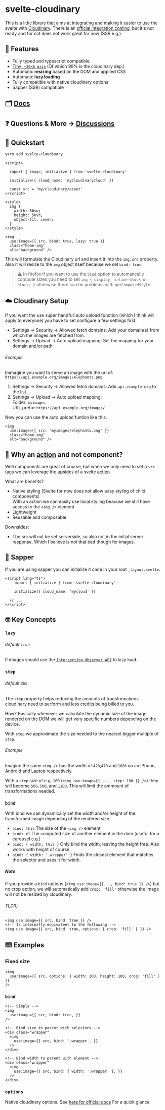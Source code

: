 # svelte-cloudinary

This is a little library that aims at integrating and making it easier to use the svelte with [Cloudinary](https://cloudinary.com/).
There is an [official integration coming](https://github.com/cloudinary/cloudinary-svelte), but it's not ready and for not does not work great for now (SSR e.g.).

## 🌈 Features

- Fully typed and typescript compatible
- [Tiny: `~30kb gzip`](https://bundlephobia.com/result?p=svelte-cloudinary) (Of which 99% is the cloudinary dep.)
- Automatic **resizing** based on the DOM and applied CSS
- Automatic **lazy loading**
- Fully compatible with native cloudinary options
- Sapper (SSR) compatible

## 🗂 [Docs](https://svelte-cloudinary.vercel.app/modules/_index_)

## ❓ Questions & More -> [Discussions](https://github.com/cupcakearmy/svelte-cloudinary/discussions)

## 🚀 Quickstart

```bash
yarn add svelte-cloudinary
```

```svelte
<script>

  import { image, initialize } from 'svelte-cloudinary'
  
  initialize({ cloud_name: 'myCloudinaryCloud' })

  const src = 'my/cloudinary/asset'
</script>

<style>
  img {
    width: 50vw;
    height: 50vh;
    object-fit: cover;
  }
</style>

<img
  use:image={{ src, bind: true, lazy: true }}
  class="home-img"
  alt="background" />
```

This will formulate the Cloudinary url and insert it into the `img.src` property.
Also it will resize to the `img` object itself because we set `bind: true`.

> ⚠️ In firefox if you want to use the `bind` option to automatically compute sizes you need to set `img { display: inline-block or block; }` otherwise there can be problems with `getComputedStyle`.

## ☁️ Cloudinary Setup

If you want the use super handfull auto upload function (which I think will apply to everyone) you have to set configure a few settings first.

* Settings -> Security -> Allowed fetch domains: Add your domain(s) from which the images are fetched from.
* Settings -> Upload -> Auto upload mapping: Set the mapping for your domain and/or path

###### Example

Immagine you want to serve an image with the url of: `https://api.example.org/images/elephants.png`

1. Settings -> Security -> Allowed fetch domains: Add `api.example.org` to the list.
2. Settings -> Upload -> Auto upload mapping:<br>Folder: `myimages`<br>URL prefix: `https://api.example.org/images/`

Now you can use the auto upload funtion like this:

```svelte
<img
  use:image={{ src: 'myimages/elephants.png' }}
  class="home-img"
  alt="background" />
```

## 🤔 Why an [action](https://svelte.dev/docs#use_action) and not component?

Well components are great of course, but when we only need to set a `src` tags we can leverage the upsides of a svelte [action](https://svelte.dev/docs#use_action)

What are benefits?

- Native styling (Svelte for now does not allow easy styling of child components) <br> With an action we can easily use local styling beacuse we still have access to the `<img />` element
- Lightweight
- Reusable and composable

Downsides:

- The src will not be set serverside, so also not in the initial server response. Which I believe is not that bad though for images.

## 👷 Sapper

If you are using sapper you can initialize it once in your root `_layout.svelte`.

```svelte
<script lang="ts">
	import { initialize } from 'svelte-cloudinary'

	initialize({ cloud_name: 'mycloud' })
  
  // ...
</script>
```

## 🤓 Key Concepts

### `lazy`

###### default `true`

If images should use the [`Intersection Observer API`](https://developer.mozilla.org/en-US/docs/Web/API/Intersection_Observer_API) to lazy load. 

### `step`

###### default `200`

The `step` property helps reducing the amounts of transformations cloudinary need to perform and less credits being billed to you.

How? Basically whenever we calculate the dynamic size of the image rendered on the DOM we will get very specific numbers depending on the device.

With `step` we approximate the size needed to the nearset bigger multiple of `step`.

###### Example

Imagine the same `<img />` has the width of `420`,`470` and `1080` on an iPhone, Android and Laptop respectively.

With a `step` size of e.g. `100` (`<img use:image={{ ..., step: 100 }} />`) they will become `500`, `500`, and `1100`. This will limit the ammount of transformations needed.

### `bind`

With bind we can dynamically set the width and/or height of the transformed image depending of the rendered size.

- `bind: this` The size of the `<img />` element
- `bind: el` The computed size of another element in the dom (useful for a carousel e.g.)
- `bind: { width: this }` Only bind the width, leaving the height free. Also works with height of course
- `bind: { width: '.wrapper' }` Finds the closest element that matches the selector and uses it for width.

##### Note

If you provide a `bind` options (`<img use:image={{..., bind: true }} />`) but no crop option, we will automatically add `crop: 'fill'` otherwise the image will not be resized by cloudinary.

###### TLDR;
```svelte
<img use:image={{ src, bind: true }} />
<!-- Is internally equivalent to the following -->
<img use:image={{ src, bind: true, options: { crop: 'fill' } }} />
```


## ⌨️ Examples

### Fixed size

```svelte
<img
  use:image={{ src, options: { width: 200, height: 100, crop: 'fill' } }}
/>
```


### `bind`

```svelte
<!-- Simple -->
<img
  use:image={{ src, bind: true, }}
/>
```

```svelte
<!-- Bind size to parent with selectors -->
<div class="wrapper"
  <img
    use:image={{ src, bind: '.wrapper', }}
  />
</div>
```

```svelte
<!-- Bind width to parent with element -->
<div class="wrapper"
  <img
    use:image={{ src, bind: { width: '.wrapper' }, }}
  />
</div>
```

### `options`

Native cloudinary options. See [here for official docs](https://cloudinary.com/documentation/image_transformations)
For a quick glance
